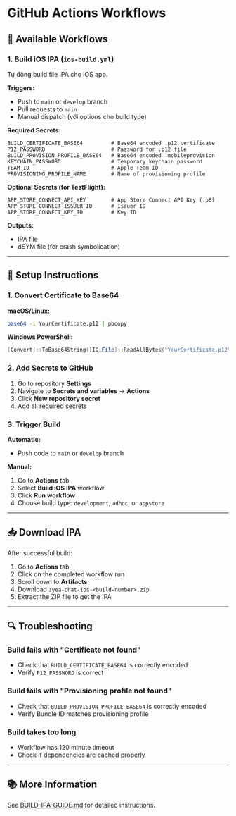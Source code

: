 # GitHub Actions Workflows

## 🚀 Available Workflows

### 1. Build iOS IPA (`ios-build.yml`)

Tự động build file IPA cho iOS app.

**Triggers:**
- Push to `main` or `develop` branch
- Pull requests to `main`
- Manual dispatch (với options cho build type)

**Required Secrets:**
```
BUILD_CERTIFICATE_BASE64         # Base64 encoded .p12 certificate
P12_PASSWORD                     # Password for .p12 file
BUILD_PROVISION_PROFILE_BASE64   # Base64 encoded .mobileprovision
KEYCHAIN_PASSWORD                # Temporary keychain password
TEAM_ID                          # Apple Team ID
PROVISIONING_PROFILE_NAME        # Name of provisioning profile
```

**Optional Secrets (for TestFlight):**
```
APP_STORE_CONNECT_API_KEY        # App Store Connect API Key (.p8)
APP_STORE_CONNECT_ISSUER_ID      # Issuer ID
APP_STORE_CONNECT_KEY_ID         # Key ID
```

**Outputs:**
- IPA file
- dSYM file (for crash symbolication)

---

## 🔧 Setup Instructions

### 1. Convert Certificate to Base64

**macOS/Linux:**
```bash
base64 -i YourCertificate.p12 | pbcopy
```

**Windows PowerShell:**
```powershell
[Convert]::ToBase64String([IO.File]::ReadAllBytes("YourCertificate.p12")) | Set-Clipboard
```

### 2. Add Secrets to GitHub

1. Go to repository **Settings**
2. Navigate to **Secrets and variables** → **Actions**
3. Click **New repository secret**
4. Add all required secrets

### 3. Trigger Build

**Automatic:**
- Push code to `main` or `develop` branch

**Manual:**
1. Go to **Actions** tab
2. Select **Build iOS IPA** workflow
3. Click **Run workflow**
4. Choose build type: `development`, `adhoc`, or `appstore`

---

## 📥 Download IPA

After successful build:
1. Go to **Actions** tab
2. Click on the completed workflow run
3. Scroll down to **Artifacts**
4. Download `zyea-chat-ios-<build-number>.zip`
5. Extract the ZIP file to get the IPA

---

## 🔍 Troubleshooting

### Build fails with "Certificate not found"
- Check that `BUILD_CERTIFICATE_BASE64` is correctly encoded
- Verify `P12_PASSWORD` is correct

### Build fails with "Provisioning profile not found"
- Check that `BUILD_PROVISION_PROFILE_BASE64` is correctly encoded
- Verify Bundle ID matches provisioning profile

### Build takes too long
- Workflow has 120 minute timeout
- Check if dependencies are cached properly

---

## 📚 More Information

See [BUILD-IPA-GUIDE.md](../../BUILD-IPA-GUIDE.md) for detailed instructions.

